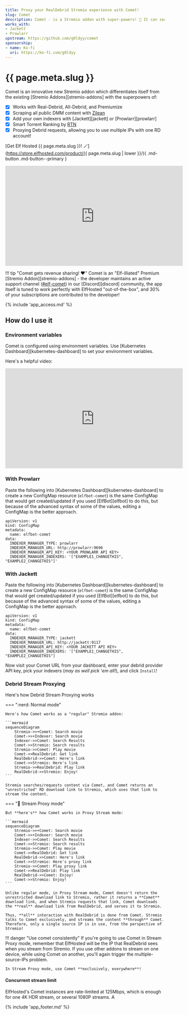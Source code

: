 ```yaml
---
title: Proxy your RealDebrid Stremio experience with Comet!
slug: Comet
description: Comet ☄️ is a Stremio addon with super-powers! 🦸 It can search public DMM hashlists, and it can proxy your streams, bypassing RealDebrid's one-ip-per-account limitation!
works_with:
- Jackett
- Prowlarr
upstream: https://github.com/g0ldyy/comet
sponsorship: 
- name: Ko-fi
  uri: https://ko-fi.com/g0ldyy
---
```


# {{ page.meta.slug }}

Comet is an innovative new Stremio addon which differentiates itself from the existing [Stremio Addons][stremio-addons] with the superpowers of:

* [x] Works with Real-Debrid, All-Debrid, and Premiumize
* [x] Scraping all public DMM content with [Zilean](https://github.com/iPromKnight/zilean)
* [x] Add your own indexers with [Jackett][jackett] or [Prowlarr][prowlarr]
* [x] Smart Torrent Ranking by [RTN](https://github.com/dreulavelle/rank-torrent-name)
* [x] Proxying Debrid requests, allowing you to use multiple IPs with one RD account!

[Get Elf Hosted {{ page.meta.slug }}! :magic_wand:](https://store.elfhosted.com/product/{{ page.meta.slug | lower }}/){ .md-button .md-button--primary }

<iframe width="560" height="315" src="https://www.youtube.com/embed/JAC4UrlFx7Y?si=EHBM8ZU71fAstkjQ" title="YouTube video player" frameborder="0" allow="accelerometer; autoplay; clipboard-write; encrypted-media; gyroscope; picture-in-picture; web-share" referrerpolicy="strict-origin-when-cross-origin" allowfullscreen></iframe>

!!! tip "Comet gets revenue sharing! :heart:"
    Comet is an "Elf-illiated" Premium [Stremio Addon][stremio-addons] - the developer maintains an active support channel ([#elf-comet](https://discord.com/channels/396055506072109067/1256404447723126916)) in our [Discord][discord] community, the app itself is tuned to work perfectly with ElfHosted "out-of-the-box", and 30% of your subscriptions are contributed to the developer!

{% include 'app_access.md' %}

## How do I use it

### Environment variables

Comet is configured using environment variables. Use [Kubernetes Dashboard][kubernetes-dashboard] to set your environment variables.

Here's a helpful video:

<iframe width="560" height="315" src="https://www.youtube.com/embed/WEGKI7ppq9E?si=r0u_JfR1VWyj0HoA" title="YouTube video player" frameborder="0" allow="accelerometer; autoplay; clipboard-write; encrypted-media; gyroscope; picture-in-picture; web-share" referrerpolicy="strict-origin-when-cross-origin" allowfullscreen></iframe>

### With Prowlarr

Paste the following into [Kubernetes Dashboard][kubernetes-dashboard] to create a new ConfigMap resource (`elfbot-comet`) is the same ConfigMap that would get created/updated if you used [ElfBot][elfbot] to do this, but because of the advanced syntax of some of the values, editing a ConfigMap is the better approach.

```
apiVersion: v1
kind: ConfigMap
metadata:
  name: elfbot-comet
data:
  INDEXER_MANAGER_TYPE: prowlarr
  INDEXER_MANAGER_URL: http://prowlarr:9696
  INDEXER_MANAGER_API_KEY: <YOUR PROWLARR API KEY>
  INDEXER_MANAGER_INDEXERS: '["EXAMPLE1_CHANGETHIS", "EXAMPLE2_CHANGETHIS"]'
```

### With Jackett

Paste the following into [Kubernetes Dashboard][kubernetes-dashboard] to create a new ConfigMap resource (`elfbot-comet`) is the same ConfigMap that would get created/updated if you used [ElfBot][elfbot] to do this, but because of the advanced syntax of some of the values, editing a ConfigMap is the better approach.

```
apiVersion: v1
kind: ConfigMap
metadata:
  name: elfbot-comet
data:
  INDEXER_MANAGER_TYPE: jackett
  INDEXER_MANAGER_URL: http://jackett:9117
  INDEXER_MANAGER_API_KEY: <YOUR JACKETT API KEY>
  INDEXER_MANAGER_INDEXERS: '["EXAMPLE1_CHANGETHIS", "EXAMPLE2_CHANGETHIS"]
```

Now visit your Comet URL from your dashboard, enter your debrid provider API key, pick your indexers (*may as well pick 'em all!*), and click `Install`!

### Debrid Stream Proxying

Here's how Debrid Stream Proxying works

=== ":nerd: Normal mode"

    Here's how Comet works as a "regular" Stremio addon:

    ```mermaid
    sequenceDiagram
        Stremio->>+Comet: Search movie
        Comet->>+Indexer: Search movie
        Indexer->>Comet: Search Results
        Comet->>Stremio: Search results
        Stremio->>Comet: Play movie
        Comet->>RealDebrid: Get link
        RealDebrid->>Comet: Here's link
        Comet->>Stremio: Here's link
        Stremio->>RealDebrid: Play link
        RealDebrid->>Stremio: Enjoy!
    ```

    Stremio searches/requests content via Comet, and Comet returns an "unrestricted" RD download link to Stremio, which uses that link to stream the content.

=== ":superhero: Stream Proxy mode"

    But **here's** how Comet works in Proxy Stream mode:

    ```mermaid
    sequenceDiagram
        Stremio->>+Comet: Search movie
        Comet->>+Indexer: Search movie
        Indexer->>Comet: Search Results
        Comet->>Stremio: Search results
        Stremio->>Comet: Play movie
        Comet->>RealDebrid: Get link
        RealDebrid->>Comet: Here's link
        Comet->>Stremio: Here's proxy link
        Stremio->>Comet: Play proxy link
        Comet->>RealDebrid: Play link
        RealDebrid->>Comet: Enjoy!
        Comet->>Stremio: Enjoy!
    ```

    Unlike regular mode, in Proxy Stream mode, Comet doesn't return the unrestricted download link to Stremio, rather it returns a **Comet** download link, and when Stremio requests that link, Comet downloads the **real** download link from RealDebrid, and serves it to Stremio.

    Thus, **all** interaction with RealDebrid is done from Comet. Stremio talks to Comet exclusively, and streams the content **through** Comet. Therefore, only a single source IP is in use, from the perspective of Stremio!

!!! danger "Use comet consistently"
    If you're going to use Comet in Stream Proxy mode, remember that ElfHosted will be the IP that RealDebrid sees when you stream from Stremio. If you use other addons to stream on one device, while using Comet on another, you'll again trigger the multiple-source-IPs problem.

    In Stream Proxy mode, use Comet **exclusively, everywhere**!

#### Concurrent stream limit

ElfHosted's Comet instances are rate-limited at 125Mbps, which is enough for one 4K HDR stream, or several 1080P streams. A

{% include 'app_footer.md' %}